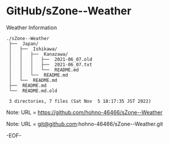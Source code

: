 # GitHub/sZone--Weather

Weather Information

    ./sZone--Weather
     ├──  Japan/
     │   ├──  Ishikawa/
     │   │   ├──  Kanazawa/
     │   │   │   ├──  2021-06_07.old
     │   │   │   ├──  2021-06_07.txt
     │   │   │   └──  README.md
     │   │   └──  README.md
     │   └──  README.md
     ├──  README.md
     └──  README.md.old
     
     3 directories, 7 files (Sat Nov  5 18:17:35 JST 2022)


Note: URL = https://github.com/hohno-46466/sZone--Weather

Note: URL = git@github.com:hohno-46466/sZone--Weather.git

-EOF-
